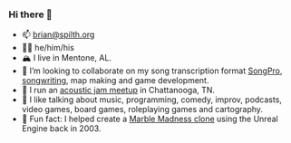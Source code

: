 ### Hi there 👋

- 📫 brian@spilth.org
- 🏳️‍🌈 he/him/his
- 🏔 I live in Mentone, AL.
- 🎼 I’m looking to collaborate on my song transcription format [SongPro]([https://songpro.org](https://spilth.org/projects/songpro)), [songwriting](https://spilth.bandcamp.com), map making and game development.
- 🎸 I run an [acoustic jam meetup](https://mss.band) in Chattanooga, TN.
- 💬 I like talking about music, programming, comedy, improv, podcasts, video games, board games, roleplaying games and cartography.
- 🎱 Fun fact: I helped create a [Marble Madness clone](https://spilth.org/projects/marble-mania-2003/) using the Unreal Engine back in 2003.
